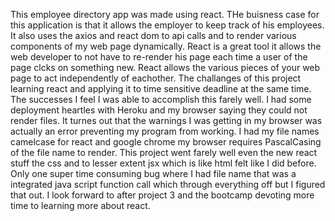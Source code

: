 This employee directory app was made using react. THe buisness case for this application is that it allows the employer to keep track of his employees. It also uses the axios and react dom to api calls and to render various components of my web page dynamically. React is a great tool it allows the web developer to not have to re-render his page each time a user of the page clcks on something new. React allows the various pieces of your web page to act independently of eachother. The challanges of this project learning react and applying it to time sensitive deadline at the same time. The successes I feel I was able to accomplish this farely well. I had some deployment heartles with Heroku and my browser saying they could not render files. It turnes out that the warnings I was getting in my browser was actually an error preventing my program from working. I had my file names camelcase for react and google chrome my browser requires PascalCasing of the file name to render.
This project went farely well even the new react stuff the css and to lesser extent jsx which is like html felt like I did before. Only one super time consuming bug where I had file name that was a integrated java script function call which through everything off but I figured that out. I look forward to after project 3 and the bootcamp devoting more time to learning more about react.
